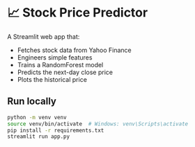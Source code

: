 # 📈 Stock Price Predictor

A Streamlit web app that:
- Fetches stock data from Yahoo Finance
- Engineers simple features
- Trains a RandomForest model
- Predicts the next-day close price
- Plots the historical price

## Run locally
```bash
python -m venv venv
source venv/bin/activate  # Windows: venv\Scripts\activate
pip install -r requirements.txt
streamlit run app.py
